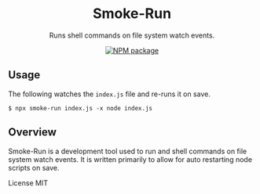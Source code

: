 <div align='center'>

<h1>Smoke-Run</h1>

<p>Runs shell commands on file system watch events.</p>

[![NPM package](https://badge.fury.io/js/smoke-run.svg)](https://www.npmjs.com/package/smoke-run) 

</div>

## Usage

The following watches the `index.js` file and re-runs it on save.

```shell
$ npx smoke-run index.js -x node index.js
```

## Overview

Smoke-Run is a development tool used to run and shell commands on file system watch events. It is written primarily to allow for auto restarting node scripts on save.

License MIT
